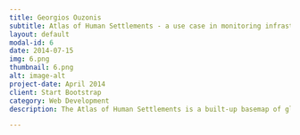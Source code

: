 ```yaml
---
title: Georgios Ouzonis
subtitle: Atlas of Human Settlements - a use case in monitoring infrastructure
layout: default
modal-id: 6
date: 2014-07-15
img: 6.png
thumbnail: 6.png
alt: image-alt
project-date: April 2014
client: Start Bootstrap
category: Web Development
description: The Atlas of Human Settlements is a built-up basemap of global coverage, delivered at 10m spatial resolution and updated annually, with legacy layers since 2016. It consists of a number of semantic layers imprinting key attributes describing settlement extent and fabric. Using state-of-the-art AI and open-access data we transform these features into actionable socioeconomic indicators such as the asset wealth index and the spending power index, or use them in advanced data science workflows that present us with insights into the living conditions, health, demographics, transportation patterns, economic activity, development trends and more. These are key indicators allowing us to sketch the greater picture and get a more holistic view of any habituated environment across the world. AHS powers many different applications and finds extensive use in monitoring supply chains. Extending this to the agricultural sector, it can be seen as an instrument reporting the presence and sufficiency of storage facilities and processing plants, while forecasting infrastructure demand for the immediate future. Paired with recommender systems it helps identify optimal locations for new investment with an interest in improving the farmer to seller process while minimizing transportation time and cost, and associated carbon emissions. This talk will focus on the core AHS layers and services, demonstrate uses in monitoring supply chain infrastructure and further discuss extensions to the agricultural sector.

---
```

